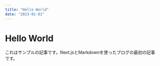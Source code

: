 ```yaml
---
title: "Hello World"
date: "2023-01-01"
---
```


# Hello World

これはサンプルの記事です。Next.jsとMarkdownを使ったブログの最初の記事です。
